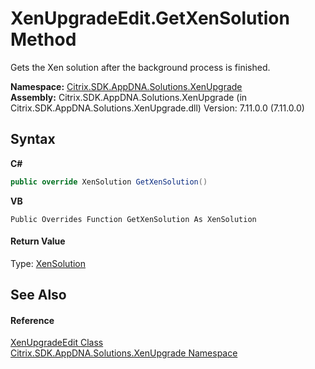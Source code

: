 # XenUpgradeEdit.GetXenSolution Method 
 

Gets the Xen solution after the background process is finished.

**Namespace:**&nbsp;<a href="2805b95f-a335-5d98-deaf-c0312b394eda">Citrix.SDK.AppDNA.Solutions.XenUpgrade</a><br />**Assembly:**&nbsp;Citrix.SDK.AppDNA.Solutions.XenUpgrade (in Citrix.SDK.AppDNA.Solutions.XenUpgrade.dll) Version: 7.11.0.0 (7.11.0.0)

## Syntax

**C#**
```csharp
public override XenSolution GetXenSolution()
```

**VB**
```vbnet
Public Overrides Function GetXenSolution As XenSolution
```


#### Return Value
Type: <a href="599f6061-d94a-ac2f-f6a0-2b211ae83ae4">XenSolution</a><br />

## See Also


#### Reference
<a href="dd9974ca-498a-3a67-b8a6-b39937f1f374">XenUpgradeEdit Class</a><br /><a href="2805b95f-a335-5d98-deaf-c0312b394eda">Citrix.SDK.AppDNA.Solutions.XenUpgrade Namespace</a><br />